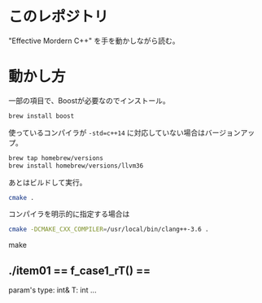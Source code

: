 # このレポジトリ

"Effective Mordern C++" を手を動かしながら読む。

# 動かし方

一部の項目で、Boostが必要なのでインストール。

```bash
brew install boost
```

使っているコンパイラが `-std=c++14` に対応していない場合はバージョンアップ。

```bash
brew tap homebrew/versions
brew install homebrew/versions/llvm36
```

あとはビルドして実行。

```bash
cmake .
```

コンパイラを明示的に指定する場合は

```bash
cmake -DCMAKE_CXX_COMPILER=/usr/local/bin/clang++-3.6 .
```

make

./item01
== f_case1_rT() ==
---
param's type: int&
T: int
...
```
